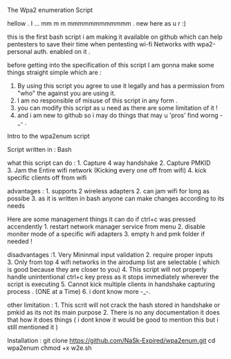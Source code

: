 The Wpa2 enumeration Script

hellow . I ... mm  m m mmmmmmmmmmmm   . new here as u r :)

this is the first bash script i am making it available on github which can help pentesters to save their time when pentesting wi-fi Networks with wpa2-personal auth. enabled on it .

before getting into the specification of this script I am gonna make some things straight simple 
which are :

1. By using this script you agree to use it legally and has a permission from "who" the against you are using it.
2. I am no responsible of misuse of this script in any form .
3. you can modify this script as u need as there are some limitation of it !
4. and i am new to github so i may do things that may u 'pros' find worng -_- .

Intro to the wpa2enum script 

Script written in : Bash 

what this script can do : 1. Capture 4 way handshake 
                          2. Capture PMKID  
                          3. Jam the Entire wifi network (Kicking every one off from wifi)
                          4. kick specific clients off from wifi

advantages : 1. supports 2 wireless adapters
             2. can jam wifi for long as possibe
             3. as it is written in bash anyone can make changes according to its needs 
            
Here are some management things it can do if ctrl+c was pressed accendently
             1. restart network manager service from menu
             2. disable moniter mode of a specific wifi adapters
             3. empty h and pmk folder if needed !
  
disadvantages :1. Very Mininmal input validation
               2. require proper inputs  
               3. Only from top 4 wifi networks in the airodump list are selectable ( which is good because they are closer to you)
               4. This script will not properly handle unintentional ctrl+c key press as it stops immediately wherever the script is executing 
               5. Cannot kick multiple clients in handshake capturing process . (ONE at a Time)
               6. i dont know more -_-.

other limitation : 1. This scrit will not crack the hash stored in handshake or pmkid as its not its main purpose
                   2. There is no any documentation it does that how it does things ( i dont know it would be good to mention this but i still mentioned it )

Installation : 
git clone https://github.com/NaSk-Expired/wpa2enum.git
cd wpa2enum
chmod +x w2e.sh

  
